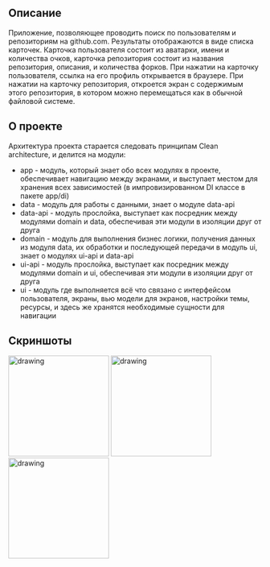 ## Описание
Приложение, позволяющее проводить поиск по пользователям и репозиториям на github.com.
Результаты отображаются в виде списка карточек. 
Карточка пользователя состоит из аватарки, имени и количества очков, карточка репозитория состоит из названия репозитория, описания, и количества форков.
При нажатии на карточку пользователя, ссылка на его профиль открывается в браузере.
При нажатии на карточку репозитория, откроется экран с содержимым этого репозитория, в котором можно перемещаться как в обычной файловой системе. 

## О проекте
Архитектура проекта старается следовать принципам Clean architecture, и делится на модули:
* app - модуль, который знает обо всех модулях в проекте, обеспечивает навигацию между экранами, и выступает местом для хранения всех зависимостей (в импровизированном DI классе в пакете app/di)
* data - модуль для работы с данными, знает о модуле data-api
* data-api - модуль прослойка, выступает как посредник между модулями domain и data, обеспечивая эти модули в изоляции друг от друга
* domain - модуль для выполнения бизнес логики, получения данных из модуля data, их обработки и последующей передачи в модуль ui, знает о модулях ui-api и data-api
* ui-api - модуль прослойка, выступает как посредник между модулями domain и ui, обеспечивая эти модули в изоляции друг от друга
* ui - модуль где выполняется всё что связано с интерфейсом пользователя, экраны, вью модели для экранов, настройки темы, ресурсы, и здесь же хранятся необходимые сущности для навигации

## Скриншоты

<img src="https://github.com/user-attachments/assets/6d72b0cf-e84d-4188-8777-01bf5cc8ae76" alt="drawing" width="200"/>

<img src="https://github.com/user-attachments/assets/cd944f0b-1443-4eb7-84ac-744acff273d2" alt="drawing" width="200"/>

<img src="https://github.com/user-attachments/assets/8214ce8f-8244-48c7-9744-fe669d49dd4c" alt="drawing" width="200"/>
